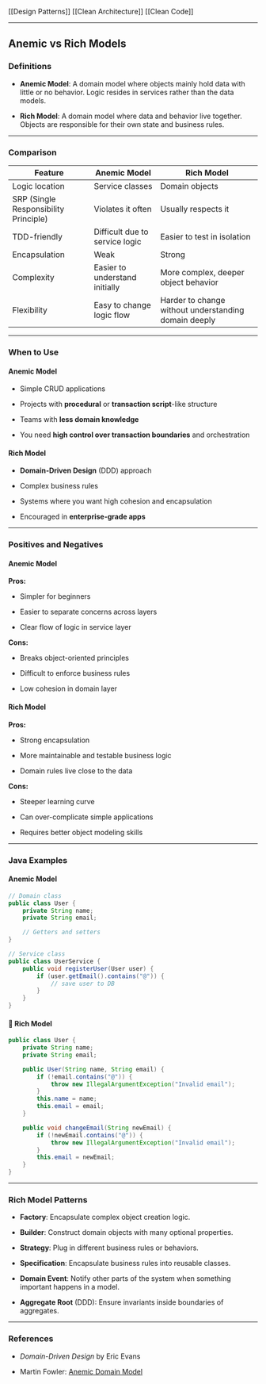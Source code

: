 [[Design Patterns]]
[[Clean Architecture]]
[[Clean Code]]

---

## Anemic vs Rich Models

### Definitions

- **Anemic Model**: A domain model where objects mainly hold data with little or no behavior. Logic resides in services rather than the data models.
    
- **Rich Model**: A domain model where data and behavior live together. Objects are responsible for their own state and business rules.
    

---

### Comparison

|Feature|Anemic Model|Rich Model|
|---|---|---|
|Logic location|Service classes|Domain objects|
|SRP (Single Responsibility Principle)|Violates it often|Usually respects it|
|TDD-friendly|Difficult due to service logic|Easier to test in isolation|
|Encapsulation|Weak|Strong|
|Complexity|Easier to understand initially|More complex, deeper object behavior|
|Flexibility|Easy to change logic flow|Harder to change without understanding domain deeply|

---

### When to Use

#### Anemic Model

- Simple CRUD applications
    
- Projects with **procedural** or **transaction script**-like structure
    
- Teams with **less domain knowledge**
    
- You need **high control over transaction boundaries** and orchestration
    

#### Rich Model

- **Domain-Driven Design** (DDD) approach
    
- Complex business rules
    
- Systems where you want high cohesion and encapsulation
    
- Encouraged in **enterprise-grade apps**
    

---

### Positives and  Negatives

#### Anemic Model

**Pros:**

- Simpler for beginners
    
- Easier to separate concerns across layers
    
- Clear flow of logic in service layer
    

**Cons:**

- Breaks object-oriented principles
    
- Difficult to enforce business rules
    
- Low cohesion in domain layer
    

#### Rich Model

**Pros:**

- Strong encapsulation
    
- More maintainable and testable business logic
    
- Domain rules live close to the data
    

**Cons:**

- Steeper learning curve
    
- Can over-complicate simple applications
    
- Requires better object modeling skills
    

---

###  Java Examples

#### Anemic Model

```java
// Domain class
public class User {
    private String name;
    private String email;

    // Getters and setters
}

// Service class
public class UserService {
    public void registerUser(User user) {
        if (user.getEmail().contains("@")) {
            // save user to DB
        }
    }
}
```

#### 🧠 Rich Model

```java
public class User {
    private String name;
    private String email;

    public User(String name, String email) {
        if (!email.contains("@")) {
            throw new IllegalArgumentException("Invalid email");
        }
        this.name = name;
        this.email = email;
    }

    public void changeEmail(String newEmail) {
        if (!newEmail.contains("@")) {
            throw new IllegalArgumentException("Invalid email");
        }
        this.email = newEmail;
    }
}
```

---

### Rich Model Patterns

- **Factory**: Encapsulate complex object creation logic.
    
- **Builder**: Construct domain objects with many optional properties.
    
- **Strategy**: Plug in different business rules or behaviors.
    
- **Specification**: Encapsulate business rules into reusable classes.
    
- **Domain Event**: Notify other parts of the system when something important happens in a model.
    
- **Aggregate Root** (DDD): Ensure invariants inside boundaries of aggregates.
    

---

### References

- _Domain-Driven Design_ by Eric Evans
    
- Martin Fowler: [Anemic Domain Model](https://martinfowler.com/bliki/AnemicDomainModel.html)